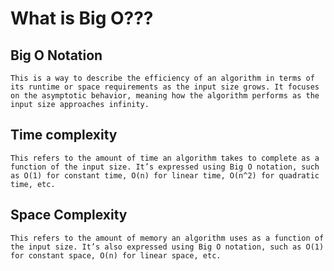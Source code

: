 # What is Big O???

## Big O Notation
    This is a way to describe the efficiency of an algorithm in terms of its runtime or space requirements as the input size grows. It focuses on the asymptotic behavior, meaning how the algorithm performs as the input size approaches infinity.

## Time complexity 
    This refers to the amount of time an algorithm takes to complete as a function of the input size. It’s expressed using Big O notation, such as O(1) for constant time, O(n) for linear time, O(n^2) for quadratic time, etc.

## Space Complexity
    This refers to the amount of memory an algorithm uses as a function of the input size. It’s also expressed using Big O notation, such as O(1) for constant space, O(n) for linear space, etc.    



